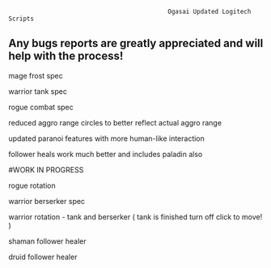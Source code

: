                                                 Ogasai Updated Logitech Scripts

## Any bugs reports are greatly appreciated and will help with the process!

mage frost spec

warrior tank spec

rogue combat spec

reduced aggro range circles to better reflect actual aggro range

updated paranoi features with more human-like interaction

follower heals work much better and includes paladin also

#WORK IN PROGRESS 

rogue rotation

warrior berserker spec

warrior rotation - tank and berserker ( tank is finished turn off click to move! )

shaman follower healer

druid follower healer
